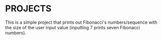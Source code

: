 # PROJECTS

This is a simple project that prints out Fibonacci's numbers/sequence with the size of the user input value (inputting 7 prints seven Fibonacci numbers). 
